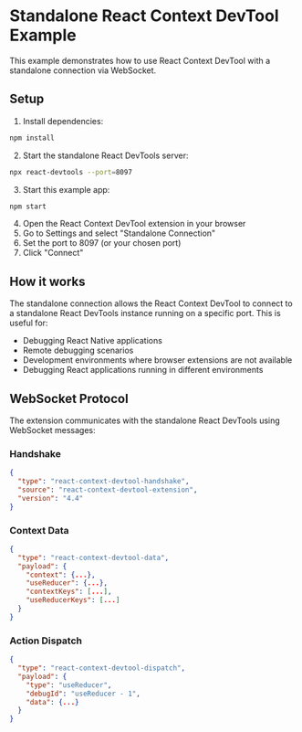# Standalone React Context DevTool Example

This example demonstrates how to use React Context DevTool with a standalone connection via WebSocket.

## Setup

1. Install dependencies:
```bash
npm install
```

2. Start the standalone React DevTools server:
```bash
npx react-devtools --port=8097
```

3. Start this example app:
```bash
npm start
```

4. Open the React Context DevTool extension in your browser
5. Go to Settings and select "Standalone Connection"
6. Set the port to 8097 (or your chosen port)
7. Click "Connect"

## How it works

The standalone connection allows the React Context DevTool to connect to a standalone React DevTools instance running on a specific port. This is useful for:

- Debugging React Native applications
- Remote debugging scenarios
- Development environments where browser extensions are not available
- Debugging React applications running in different environments

## WebSocket Protocol

The extension communicates with the standalone React DevTools using WebSocket messages:

### Handshake
```json
{
  "type": "react-context-devtool-handshake",
  "source": "react-context-devtool-extension",
  "version": "4.4"
}
```

### Context Data
```json
{
  "type": "react-context-devtool-data",
  "payload": {
    "context": {...},
    "useReducer": {...},
    "contextKeys": [...],
    "useReducerKeys": [...]
  }
}
```

### Action Dispatch
```json
{
  "type": "react-context-devtool-dispatch",
  "payload": {
    "type": "useReducer",
    "debugId": "useReducer - 1",
    "data": {...}
  }
}
```